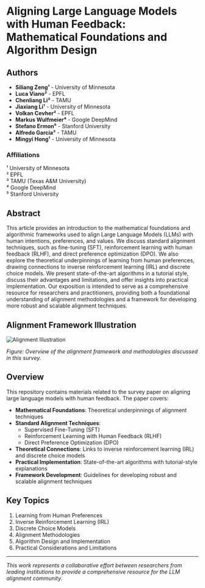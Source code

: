 # Aligning Large Language Models with Human Feedback: Mathematical Foundations and Algorithm Design

## Authors
- **Siliang Zeng¹** - University of Minnesota
- **Luca Viano²** - EPFL
- **Chenliang Li³** - TAMU
- **Jiaxiang Li¹** - University of Minnesota
- **Volkan Cevher²** - EPFL
- **Markus Wulfmeier⁴** - Google DeepMind
- **Stefano Ermon⁵** - Stanford University
- **Alfredo Garcia³** - TAMU
- **Mingyi Hong¹** - University of Minnesota

### Affiliations
¹ University of Minnesota  
² EPFL  
³ TAMU (Texas A&M University)  
⁴ Google DeepMind  
⁵ Stanford University  

## Abstract

This article provides an introduction to the mathematical foundations and algorithmic frameworks used to align Large Language Models (LLMs) with human intentions, preferences, and values. We discuss standard alignment techniques, such as fine-tuning (SFT), reinforcement learning with human feedback (RLHF), and direct preference optimization (DPO). We also explore the theoretical underpinnings of learning from human preferences, drawing connections to inverse reinforcement learning (IRL) and discrete choice models. We present state-of-the-art algorithms in a tutorial style, discuss their advantages and limitations, and offer insights into practical implementation. Our exposition is intended to serve as a comprehensive resource for researchers and practitioners, providing both a foundational understanding of alignment methodologies and a framework for developing more robust and scalable alignment techniques.

## Alignment Framework Illustration

![Alignment Illustration](./images/illustration.png)

*Figure: Overview of the alignment framework and methodologies discussed in this survey.*

## Overview

This repository contains materials related to the survey paper on aligning large language models with human feedback. The paper covers:

- **Mathematical Foundations**: Theoretical underpinnings of alignment techniques
- **Standard Alignment Techniques**:
  - Supervised Fine-Tuning (SFT)
  - Reinforcement Learning with Human Feedback (RLHF)
  - Direct Preference Optimization (DPO)
- **Theoretical Connections**: Links to inverse reinforcement learning (IRL) and discrete choice models
- **Practical Implementation**: State-of-the-art algorithms with tutorial-style explanations
- **Framework Development**: Guidelines for developing robust and scalable alignment techniques

## Key Topics

1. Learning from Human Preferences
2. Inverse Reinforcement Learning (IRL)
3. Discrete Choice Models
4. Alignment Methodologies
5. Algorithm Design and Implementation
6. Practical Considerations and Limitations

---

*This work represents a collaborative effort between researchers from leading institutions to provide a comprehensive resource for the LLM alignment community.*